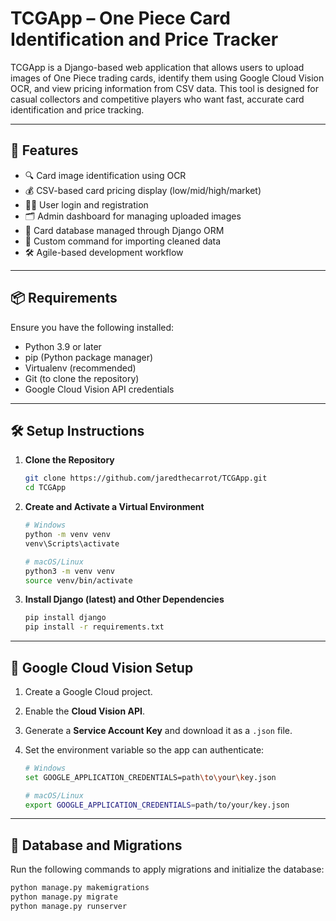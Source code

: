 # TCGApp – One Piece Card Identification and Price Tracker

TCGApp is a Django-based web application that allows users to upload images of One Piece trading cards, identify them using Google Cloud Vision OCR, and view pricing information from CSV data. This tool is designed for casual collectors and competitive players who want fast, accurate card identification and price tracking.

---

## 🚀 Features

- 🔍 Card image identification using OCR  
- 💰 CSV-based card pricing display (low/mid/high/market)  
- 🧑‍💼 User login and registration  
- 🗂️ Admin dashboard for managing uploaded images  
- 📁 Card database managed through Django ORM  
- 🔄 Custom command for importing cleaned data  
- 🛠️ Agile-based development workflow  

---

## 📦 Requirements

Ensure you have the following installed:

- Python 3.9 or later  
- pip (Python package manager)  
- Virtualenv (recommended)  
- Git (to clone the repository)  
- Google Cloud Vision API credentials  

---

## 🛠 Setup Instructions

1. **Clone the Repository**

    ```bash
    git clone https://github.com/jaredthecarrot/TCGApp.git
    cd TCGApp
    ```

2. **Create and Activate a Virtual Environment**

    ```bash
    # Windows
    python -m venv venv
    venv\Scripts\activate

    # macOS/Linux
    python3 -m venv venv
    source venv/bin/activate
    ```

3. **Install Django (latest) and Other Dependencies**

    ```bash
    pip install django
    pip install -r requirements.txt
    ```

---

## 🔐 Google Cloud Vision Setup

1. Create a Google Cloud project.  
2. Enable the **Cloud Vision API**.  
3. Generate a **Service Account Key** and download it as a `.json` file.  
4. Set the environment variable so the app can authenticate:

    ```bash
    # Windows
    set GOOGLE_APPLICATION_CREDENTIALS=path\to\your\key.json

    # macOS/Linux
    export GOOGLE_APPLICATION_CREDENTIALS=path/to/your/key.json
    ```

---

## 🧱 Database and Migrations

Run the following commands to apply migrations and initialize the database:

```bash
python manage.py makemigrations
python manage.py migrate
python manage.py runserver
```

